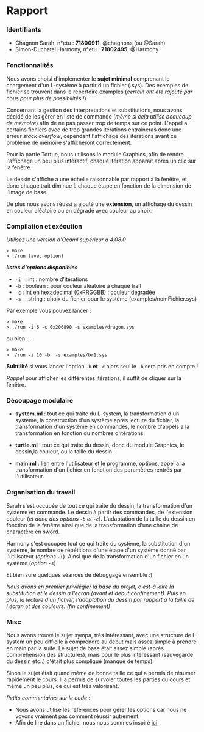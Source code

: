# Rapport

### Identifiants

- Chagnon Sarah, n°etu : **71800911**, @chagnons (ou @Sarah)
- Simon-Duchatel Harmony, n°etu : **71802495**, @Harmony

### Fonctionnalités

   Nous avons choisi d'implémenter le **sujet minimal** comprenant le chargement d'un
    L-système à partir d'un fichier (.sys). Des exemples de fichier se trouvent dans le repertoire examples
    (*certain ont été rajouté par nous pour plus de possibilités !*). 
  
  Concernant la gestion des interpretations et substitutions, nous avons décidé 
  de les gérer en liste de commande (*même si cela utilise beaucoup de mémoire*)
    afin de ne pas passer trop de temps sur ce point. L'appel a certains fichiers avec de trop grandes 
    itérations entraineras donc une erreur *stack overflow*, cependant l'affichage des itérations 
    avant ce problème de mémoire s'afficheront correctement.
  
  Pour la partie Tortue, nous utilisons le module Graphics, afin de rendre l'affichage un 
   peu plus interactif, chaque itération apparait après un clic sur la fenêtre.
   
   Le dessin s'affiche a une échelle raisonnable par rapport à la fenêtre, et donc chaque trait diminue à chaque étape en fonction de la dimension de l'image de base.
  
 De plus nous avons réussi a ajouté une **extension**, un affichage du dessin en couleur aléatoire ou en dégradé avec couleur au choix. 

### Compilation et exécution

*Utilisez une version d'Ocaml supérieur a 4.08.0*
```
> make
> ./run (avec option)
```
***listes d'options disponibles***
- `-i ` : int : nombre d'itérations 
- `-b` : boolean : pour couleur aléatoire à chaque trait
- `-c` : int en hexadecimal (0xRRGGBB) : couleur dégradée 
- `-s ` : string : choix du fichier pour le système (examples/nomFichier.sys)

Par exemple vous pouvez lancer :
```
> make 
> ./run -i 6 -c 0x206890 -s examples/dragon.sys 
```
ou bien ...
```
> make 
> ./run -i 10 -b  -s examples/br1.sys
```
**Subtilité** si vous lancer l'option `-b` **et** `-c` alors seul le `-b` sera pris en compte !

*Rappel* pour afficher les différentes itérations, il suffit de cliquer sur la fenêtre.

### Découpage modulaire

- **system.ml** : tout ce qui traite du L-system, la transformation d'un système, la construction d'un système apres lecture du fichier, la transformation d'un système en commandes, le nombre d'appels a la transformation en fonction du nombres d'itérations.

- **turtle.ml** : tout ce qui traite du dessin, donc du module Graphics, le dessin,la couleur, ou la taille du dessin.

- **main.ml** : lien entre l'utilisateur et le programme, options, appel a la transformation d'un fichier en fonction des paramètres rentrés par l'utilisateur.

### Organisation du travail

Sarah s'est occupée de tout ce qui traite du dessin, la transformation d'un système en commande. Le dessin à partir des commandes, de l'extension couleur (*et donc des options `-b` et `-c`*).
 L'adaptation de la taille du dessin en fonction de la fenêtre ainsi que de la transformation d'une chaine de charactère en sword. 

Harmony s'est occupée tout ce qui traite du système, la substitution d'un système, le nombre de répétitions d'une étape d'un système donné par l'utilisateur (*options `-i`*).
Ainsi que de la transformation d'un fichier en un système (*option `-s`*)

Et bien sure quelques séances de débuggage ensemble :)

*Nous avons en premier privilégier la base du projet, c'est-à-dire la substitution et le dessin a l'écran (avant et debut confinement). Puis en plus, la lecture d'un fichier, l'adaptation du dessin 
par rapport a la taille de l'écran et des couleurs. (fin confinement)*

### Misc

Nous avons trouvé le sujet sympa, très intéressant, avec une structure de L-system un peu difficile à comprendre au debut mais assez simple à prendre en main par la suite.
Le sujet de base était assez simple (après compréhension des structures), mais pour le plus intéressant (sauvegarde du dessin etc..) c'était plus compliqué (manque de temps).

Sinon le sujet était quand même de bonne taille ce qui a permis de résumer rapidement le cours. Il a permis de survoler toutes les parties du cours et même un peu plus,
ce qui est très valorisant.

*Petits commentaires sur le code* :
- Nous avons utilisé les références pour gérer les options car nous ne voyons vraiment pas 
comment réussir autrement.
- Afin de lire dans un fichier nous nous sommes inspiré [ici](https://stackoverflow.com/questions/5774934/how-do-i-read-in-lines-from-a-text-file-in-ocaml).
